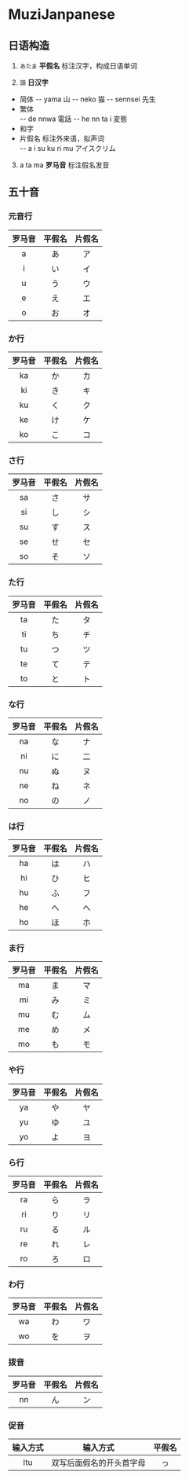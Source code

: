 # MuziJanpanese

## 日语构造
1. `あたま`
**平假名**  标注汉字，构成日语单词

2. `頭`
**日汉字**  
- 简体
-- yama    山
-- neko    猫
-- sennsei 先生             
- 繁体     
-- de nnwa     電話
-- he nn ta i  変態                   
- 和字     
- 片假名     标注外来语，拟声词   
-- a i su ku ri mu      アイスクリム

3. a ta ma **罗马音**  标注假名发音

## 五十音

### 元音行
| 罗马音 | 平假名 | 片假名 |
| :---: | :---: | :---: |
|a|あ|ア|
|i|い|イ|
|u|う|ウ|
|e|え|エ|
|o|お|オ|

### か行
| 罗马音 | 平假名 | 片假名 |
| :---: | :---: | :---: |
|ka|か|カ|
|ki|き|キ|
|ku|く|ク|
|ke|け|ケ|
|ko|こ|コ|

### さ行
| 罗马音 | 平假名 | 片假名 |
| :---: | :---: | :---: |
|sa|さ|サ|
|si|し|シ|
|su|す|ス|
|se|せ|セ|
|so|そ|ソ|

### た行
| 罗马音 | 平假名 | 片假名 |
| :---: | :---: | :---: |
|ta|た|タ|
|ti|ち|チ|
|tu|つ|ツ|
|te|て|テ|
|to|と|ト|

### な行
| 罗马音 | 平假名 | 片假名 |
| :---: | :---: | :---: |
|na|な|ナ|
|ni|に|二|
|nu|ぬ|ヌ|
|ne|ね|ネ|
|no|の|ノ|

### は行
| 罗马音 | 平假名 | 片假名 |
| :---: | :---: | :---: |
|ha|は|ハ|
|hi|ひ|ヒ|
|hu|ふ|フ|
|he|へ|へ|
|ho|ほ|ホ|

### ま行
| 罗马音 | 平假名 | 片假名 |
| :---: | :---: | :---: |
|ma|ま|マ|
|mi|み|ミ|
|mu|む|ム|
|me|め|メ|
|mo|も|モ|

### や行
| 罗马音 | 平假名 | 片假名 |
| :---: | :---: | :---: |
|ya|や|ヤ|
|yu|ゆ|ユ|
|yo|よ|ヨ|

### ら行
| 罗马音 | 平假名 | 片假名 |
| :---: | :---: | :---: |
|ra|ら|ラ|
|ri|り|リ|
|ru|る|ル|
|re|れ|レ|
|ro|ろ|ロ|

### わ行
| 罗马音 | 平假名 | 片假名 |
| :---: | :---: | :---: |
|wa|わ|ワ|
|wo|を|ヲ|

### 拨音
| 罗马音 | 平假名 | 片假名 |
| :---: | :---: | :---: |
|nn|ん|ン|

### 促音
| 输入方式 | 输入方式 | 平假名 |
| :---: | :---: | :---: |
|ltu|双写后面假名的开头首字母|っ|
